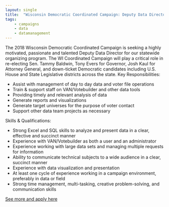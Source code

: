 ```yaml
---
layout: single
title:  "Wisconsin Democratic Coordinated Campaign: Deputy Data Director"
tags: 
    - campaigns
    - data
    - datamanagement
---
```


The 2018 Wisconsin Democratic Coordinated Campaign is seeking a highly motivated, passionate and talented Deputy Data Director for our statewide organizing program. The WI Coordinated Campaign will play a critical role in re-electing Sen. Tammy Baldwin, Tony Evers for Governor, Josh Kaul for Attorney General, and down-ticket Democratic candidates including U.S. House and State Legislative districts across the state.
Key Responsibilities:
* Assist with management of day to day data and voter file operations
* Train & support staff on VAN/Votebuilder and other data tools
* Providing timely and relevant analysis of data
* Generate reports and visualizations
* Generate target universes for the purpose of voter contact
* Support other data team projects as necessary

Skills & Qualifications:
* Strong Excel and SQL skills to analyze and present data in a clear, effective and succinct manner
* Experience with VAN/Votebuilder as both a user and an administrator
* Experience working with large data sets and managing multiple requests for information
* Ability to communicate technical subjects to a wide audience in a clear, succinct manner
* Experience with data visualization and presentation
* At least one cycle of experience working in a campaign environment, preferably in data or field
* Strong time management, multi-tasking, creative problem-solving, and communication skills

[See more and apply here](https://drive.google.com/file/d/0B9_aAEjlRGgQaTAwUWp2Y0JvNnVaZE9KN2dOTlBtaTBkaVFr/view?usp=sharing)
